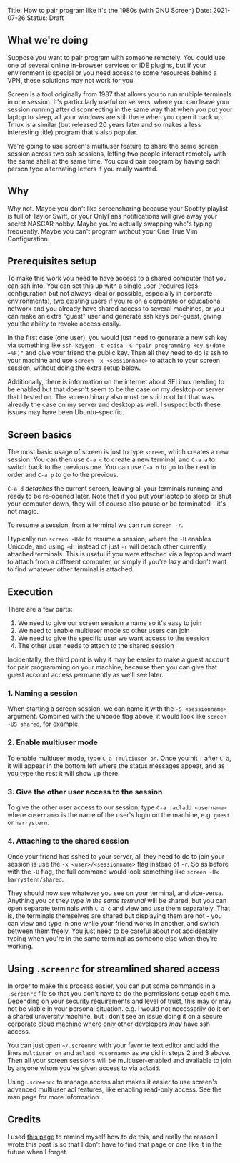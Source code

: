 Title: How to pair program like it's the 1980s (with GNU Screen)
Date: 2021-07-26
Status: Draft

## What we're doing

Suppose you want to pair program with someone remotely. You could use one of several online in-browser services or IDE plugins, but if your environment is special or you need access to some resources behind a VPN, these solutions may not work for you.

Screen is a tool originally from 1987 that allows you to run multiple terminals in one session. It's particularly useful on servers, where you can leave your session running after disconnecting in the same way that when you put your laptop to sleep, all your windows are still there when you open it back up. Tmux is a similar (but released 20 years later and so makes a less interesting title) program that's also popular.

We're going to use screen's multiuser feature to share the same screen session across two ssh sessions, letting two people interact remotely with the same shell at the same time. You could pair program by having each person type alternating letters if you really wanted.

## Why

Why not. Maybe you don't like screensharing because your Spotify playlist is full of Taylor Swift, or your OnlyFans notifications will give away your secret NASCAR hobby. Maybe you're actually swapping who's typing frequently. Maybe you can't program without your One True Vim Configuration.

## Prerequisites setup

To make this work you need to have access to a shared computer that you can ssh into. You can set this up with a single user (requires less configuration but not always ideal or possible, especially in corporate environments), two existing users if you're on a corporate or educational network and you already have shared access to several machines, or you can make an extra "guest" user and generate ssh keys per-guest, giving you the ability to revoke access easily.

In the first case (one user), you would just need to generate a new ssh key via something like `ssh-keygen -t ecdsa -C "pair programming key $(date +%F)"` and give your friend the public key. Then all they need to do is ssh to your machine and use `screen -x <sessionname>` to attach to your screen session, without doing the extra setup below.

Additionally, there is information on the internet about SELinux needing to be enabled but that doesn't seem to be the case on my desktop or server that I tested on. The screen binary also must be suid root but that was already the case on my server and desktop as well. I suspect both these issues may have been Ubuntu-specific.

## Screen basics

The most basic usage of screen is just to type `screen`, which creates a new session. You can then use `C-a c` to create a new  terminal, and `C-a a` to switch back to the previous one. You can use `C-a n` to go to the next in order and `C-a p` to go to the previous.

`C-a d` *detaches* the current screen, leaving all your terminals running and ready to be re-opened later. Note that if you put your laptop to sleep or shut your computer down, they will of course also pause or be terminated - it's not magic.

To resume a session, from a terminal we can run `screen -r`.

I typically run `screen -Udr` to resume a session, where the `-U` enables Unicode, and using `-dr` instead of just `-r` will detach other currently attached terminals. This is useful if you were attached via a laptop and want to attach from a different computer, or simply if you're lazy and don't want to find whatever other terminal is attached.

## Execution

There are a few parts:

1. We need to give our screen session a name so it's easy to join
2. We need to enable multiuser mode so other users can join
3. We need to give the specific user we want access to the session
4. The other user needs to attach to the shared session

Incidentally, the third point is why it may be easier to make a guest account for pair programming on your machine, because then you can give that guest account access permanently as we'll see later.

### 1. Naming a session

When starting a screen session, we can name it with the `-S <sessionname>` argument. Combined with the unicode flag above, it would look like `screen -US shared`, for example.

### 2. Enable multiuser mode

To enable multiuser mode, type `C-a :multiuser on`. Once you hit `:` after `C-a`, it will appear in the bottom left where the status messages appear, and as you type the rest it will show up there.

### 3. Give the other user access to the session

To give the other user access to our session, type `C-a :acladd <username>` where `<username>` is the name of the user's login on the machine, e.g. `guest` or `harrystern`.

### 4. Attaching to the shared session

Once your friend has sshed to your server, all they need to do to join your session is use the `-x <user>/<sessionname>` flag instead of `-r`. So as before with the `-U` flag, the full command would look something like `screen -Ux harrystern/shared`.

They should now see whatever you see on your terminal, and vice-versa. Anything you or they type *in the same terminal* will be shared, but you can open separate terminals with `C-a c` and view and use them separately. That is, the terminals themselves are shared but displaying them are not - you can view and type in one while your friend works in another, and switch between them freely. You just need to be careful about not accidentally typing when you're in the same terminal as someone else when they're working.

## Using `.screenrc` for streamlined shared access

In order to make this process easier, you can put some commands in a `.screenrc` file so that you don't have to do the permissions setup each time. Depending on your security requirements and level of trust, this may or may not be viable in your personal situation. e.g. I would not necessarily do it on a shared university machine, but I don't see an issue doing it on a secure corporate cloud machine where only other developers *may* have ssh access.

You can just open `~/.screenrc` with your favorite text editor and add the lines `multiuser on` and `acladd <username>` as we did in steps 2 and 3 above. Then all your screen sessions will be multiuser-enabled and available to join by anyone whom you've given access to via `acladd`.

Using `.screenrc` to manage access also makes it easier to use screen's advanced multiuser acl features, like enabling read-only access. See the man page for more information.

## Credits

I used [this page](https://wiki.networksecuritytoolkit.org/index.php/HowTo_Share_A_Terminal_Session_Using_Screen) to remind myself how to do this, and really the reason I wrote this post is so that I don't have to find that page or one like it in the future when I forget.
